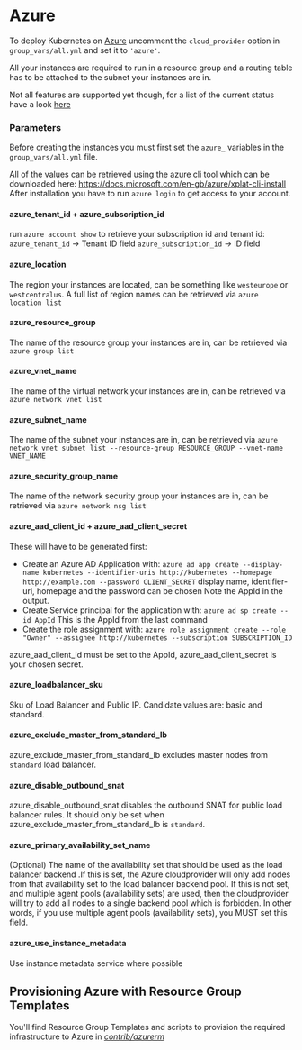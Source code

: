 Azure
===============

To deploy Kubernetes on [Azure](https://azure.microsoft.com) uncomment the `cloud_provider` option in `group_vars/all.yml` and set it to `'azure'`.

All your instances are required to run in a resource group and a routing table has to be attached to the subnet your instances are in.

Not all features are supported yet though, for a list of the current status have a look [here](https://github.com/colemickens/azure-kubernetes-status)

### Parameters

Before creating the instances you must first set the `azure_` variables in the `group_vars/all.yml` file.

All of the values can be retrieved using the azure cli tool which can be downloaded here: https://docs.microsoft.com/en-gb/azure/xplat-cli-install
After installation you have to run `azure login` to get access to your account.


#### azure\_tenant\_id + azure\_subscription\_id
run `azure account show` to retrieve your subscription id and tenant id:
`azure_tenant_id` -> Tenant ID field
`azure_subscription_id` -> ID field


#### azure\_location
The region your instances are located, can be something like `westeurope` or `westcentralus`. A full list of region names can be retrieved via `azure location list`


#### azure\_resource\_group
The name of the resource group your instances are in, can be retrieved via `azure group list`

#### azure\_vnet\_name
The name of the virtual network your instances are in, can be retrieved via `azure network vnet list`

#### azure\_subnet\_name
The name of the subnet your instances are in, can be retrieved via `azure network vnet subnet list --resource-group RESOURCE_GROUP --vnet-name VNET_NAME`

#### azure\_security\_group\_name
The name of the network security group your instances are in, can be retrieved via `azure network nsg list`

#### azure\_aad\_client\_id + azure\_aad\_client\_secret
These will have to be generated first:
- Create an Azure AD Application with:
`azure ad app create --display-name kubernetes --identifier-uris http://kubernetes --homepage http://example.com --password CLIENT_SECRET` 
display name, identifier-uri, homepage and the password can be chosen
Note the AppId in the output.
- Create Service principal for the application with:
`azure ad sp create --id AppId`
This is the AppId from the last command
- Create the role assignment with:
`azure role assignment create --role "Owner" --assignee http://kubernetes --subscription SUBSCRIPTION_ID`

azure\_aad\_client\_id must be set to the AppId, azure\_aad\_client\_secret is your chosen secret.

#### azure\_loadbalancer\_sku
Sku of Load Balancer and Public IP. Candidate values are: basic and standard.

#### azure\_exclude\_master\_from\_standard\_lb
azure\_exclude\_master\_from\_standard\_lb excludes master nodes from `standard` load balancer.

#### azure\_disable\_outbound\_snat
azure\_disable\_outbound\_snat disables the outbound SNAT for public load balancer rules. It should only be set when azure\_exclude\_master\_from\_standard\_lb is `standard`.
 
#### azure\_primary\_availability\_set\_name
(Optional) The name of the availability set that should be used as the load balancer backend .If this is set, the Azure 
cloudprovider will only add nodes from that availability set to the load balancer backend pool. If this is not set, and 
multiple agent pools (availability sets) are used, then the cloudprovider will try to add all nodes to a single backend 
pool which is forbidden. In other words, if you use multiple agent pools (availability sets), you MUST set this field.

#### azure\_use\_instance\_metadata
Use instance metadata service where possible


## Provisioning Azure with Resource Group Templates

You'll find Resource Group Templates and scripts to provision the required infrastructure to Azure in [*contrib/azurerm*](../contrib/azurerm/README.md)
